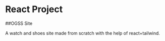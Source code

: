 # React Project

##OGSS Site

A watch and shoes site made from scratch with the help of react+tailwind.